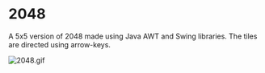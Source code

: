 # 2048
A 5x5 version of 2048 made using Java AWT and Swing libraries. The tiles are directed using arrow-keys.

![2048.gif](https://raw.githubusercontent.com/mubarizafzal/2048/master/2048.gif)
